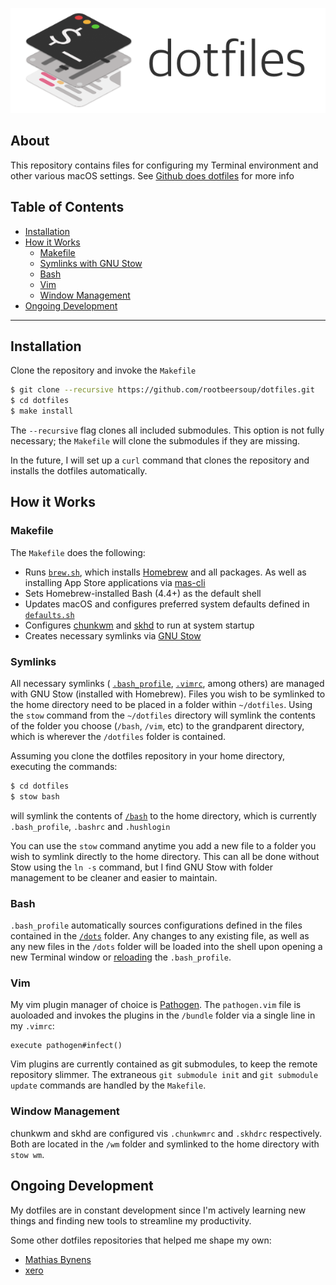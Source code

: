 <p align="center" >
	<img src="header.png" alt="dotfiles" title="dotfiles" width="600">
</p>

## About

This repository contains files for configuring my Terminal environment and other various macOS settings. See [Github does dotfiles](https://dotfiles.github.io) for more info

## Table of Contents
* [Installation](#installation)
* [How it Works](#how-it-works)
	* [Makefile](#makefile)
	* [Symlinks with GNU Stow](#symlinks)
	* [Bash](#bash)
	* [Vim](#vim)
	* [Window Management](#window-management)
* [Ongoing Development](#ongoing-development)

---

## Installation

Clone the repository and invoke the `Makefile`

```bash
$ git clone --recursive https://github.com/rootbeersoup/dotfiles.git
$ cd dotfiles
$ make install
```

The `--recursive` flag clones all included submodules. This option is not fully necessary; the `Makefile` will clone the submodules if they are missing.

In the future, I will set up a `curl` command that clones the repository and installs the dotfiles automatically.

## How it Works

### Makefile

The `Makefile` does the following:

* Runs [`brew.sh`](https://github.com/rootbeersoup/dotfiles/blob/master/macos/brew.sh), which installs [Homebrew](https://brew.sh) and all packages. As well as installing App Store applications via [mas-cli](https://github.com/mas-cli/mas)
* Sets Homebrew-installed Bash (4.4+) as the default shell
* Updates macOS and configures preferred system defaults defined in [`defaults.sh`](https://github.com/rootbeersoup/dotfiles/blob/master/macos/defaults.sh)
* Configures [chunkwm](https://github.com/koekeishiya/chunkwm) and [skhd](https://github.com/koekeishiya/skhd) to run at system startup
* Creates necessary symlinks via [GNU Stow](https://www.gnu.org/software/stow/) 

### Symlinks

All necessary symlinks ( [`.bash_profile`](https://github.com/rootbeersoup/dotfiles/blob/master/bash/.bash_profile), [`.vimrc`](https://github.com/rootbeersoup/dotfiles/blob/master/vim/.vimrc), among others) are managed with GNU Stow (installed with Homebrew). Files you wish to be symlinked to the home directory need to be placed in a folder within `~/dotfiles`. Using the `stow` command from the `~/dotfiles` directory will symlink the contents of the folder you choose (`/bash`, `/vim`, etc) to the grandparent directory, which is wherever the `/dotfiles` folder is contained.

Assuming you clone the dotfiles repository in your home directory, executing the commands:

```bash
$ cd dotfiles
$ stow bash
```
will symlink the contents of [`/bash`](https://github.com/rootbeersoup/dotfiles/blob/master/bash/) to the home directory, which is currently `.bash_profile`, `.bashrc` and `.hushlogin`

You can use the `stow` command anytime you add a new file to a folder you wish to symlink directly to the home directory. This can all be done without Stow using the `ln -s` command, but I find GNU Stow with folder management to be cleaner and easier to maintain.

### Bash

`.bash_profile` automatically sources configurations defined in the files contained in the [`/dots`](https://github.com/rootbeersoup/dotfiles/blob/master/dots/) folder. Any changes to any existing file, as well as any new files in the `/dots` folder will be loaded into the shell upon opening a new Terminal window or [reloading](https://github.com/rootbeersoup/dotfiles/blob/db902b9ac0c466d09672f58549bff4107ba53861/dots/aliases#L4) the `.bash_profile`.

### Vim

My vim plugin manager of choice is [Pathogen](https://github.com/tpope/vim-pathogen). The `pathogen.vim` file is auoloaded and invokes the plugins in the `/bundle` folder via a single line in my `.vimrc`:

```
execute pathogen#infect()
```

Vim plugins are currently contained as git submodules, to keep the remote repository slimmer. The extraneous `git submodule init` and `git submodule update` commands are handled by the `Makefile`.

### Window Management

chunkwm and skhd are configured vis `.chunkwmrc` and `.skhdrc` respectively. Both are located in the `/wm` folder and symlinked to the home directory with `stow wm`.

## Ongoing Development

My dotfiles are in constant development since I'm actively learning new things and finding new tools to streamline my productivity.

Some other dotfiles repositories that helped me shape my own:

* [Mathias Bynens](https://github.com/mathiasbynens/dotfiles)
* [xero](https://github.com/xero/dotfiles)
